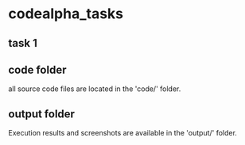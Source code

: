 # codealpha_tasks
## task 1
## code folder
all source code files are located in the 'code/' folder.

## output folder
Execution results and screenshots are available in the 'output/' folder.
